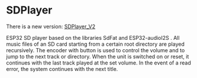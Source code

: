 # SDPlayer
There is a new version: [SDPlayer_V2](https://github.com/anp59/SDPlayer_V2.git)

ESP32 SD player based on the libraries SdFat and ESP32-audioI2S . All music files of an SD card starting from a certain root directory are played recursively.  The encoder with button is used to control the volume and to jump to the next track or directory. When the unit is switched on or reset, it continues with the last track played at the set volume. In the event of a read error, the system continues with the next title.
